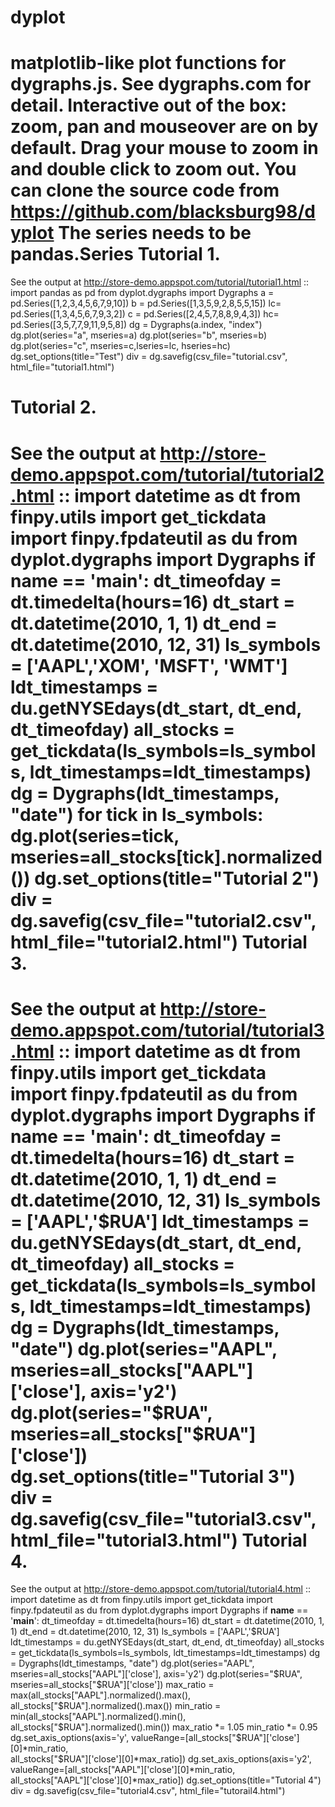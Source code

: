 dyplot
======
matplotlib-like plot functions for dygraphs.js. See dygraphs.com for detail.
Interactive out of the box: zoom, pan and mouseover are on by default.
Drag your mouse to zoom in and double click to zoom out.
You can clone the source code from 
https://github.com/blacksburg98/dyplot
The series needs to be pandas.Series
Tutorial 1. 
===========
See the output at http://store-demo.appspot.com/tutorial/tutorial1.html ::
    import pandas as pd
    from dyplot.dygraphs import Dygraphs
    a = pd.Series([1,2,3,4,5,6,7,9,10])
    b = pd.Series([1,3,5,9,2,8,5,5,15])
    lc= pd.Series([1,3,4,5,6,7,9,3,2])
    c = pd.Series([2,4,5,7,8,8,9,4,3])
    hc= pd.Series([3,5,7,7,9,11,9,5,8])
    dg = Dygraphs(a.index, "index")
    dg.plot(series="a", mseries=a)
    dg.plot(series="b", mseries=b)
    dg.plot(series="c", mseries=c,lseries=lc, hseries=hc)
    dg.set_options(title="Test")
    div = dg.savefig(csv_file="tutorial.csv", html_file="tutorial1.html")

Tutorial 2. 
===========
See the output at http://store-demo.appspot.com/tutorial/tutorial2.html :: 
    import datetime as dt
    from finpy.utils import get_tickdata
    import finpy.fpdateutil as du
    from dyplot.dygraphs import Dygraphs
    if __name__ == '__main__':
        dt_timeofday = dt.timedelta(hours=16)
        dt_start = dt.datetime(2010, 1, 1)
        dt_end = dt.datetime(2010, 12, 31)
        ls_symbols = ['AAPL','XOM', 'MSFT', 'WMT']
        ldt_timestamps = du.getNYSEdays(dt_start, dt_end, dt_timeofday)
        all_stocks = get_tickdata(ls_symbols=ls_symbols, ldt_timestamps=ldt_timestamps)
        dg = Dygraphs(ldt_timestamps, "date") 
        for tick in ls_symbols:
            dg.plot(series=tick, mseries=all_stocks[tick].normalized())
        dg.set_options(title="Tutorial 2")
        div = dg.savefig(csv_file="tutorial2.csv", html_file="tutorial2.html")
Tutorial 3. 
===========
See the output at http://store-demo.appspot.com/tutorial/tutorial3.html :: 
    import datetime as dt
    from finpy.utils import get_tickdata
    import finpy.fpdateutil as du
    from dyplot.dygraphs import Dygraphs
    if __name__ == '__main__':
        dt_timeofday = dt.timedelta(hours=16)
        dt_start = dt.datetime(2010, 1, 1)
        dt_end = dt.datetime(2010, 12, 31)
        ls_symbols = ['AAPL','$RUA']
        ldt_timestamps = du.getNYSEdays(dt_start, dt_end, dt_timeofday)
        all_stocks = get_tickdata(ls_symbols=ls_symbols, ldt_timestamps=ldt_timestamps)
        dg = Dygraphs(ldt_timestamps, "date") 
        dg.plot(series="AAPL", mseries=all_stocks["AAPL"]['close'], axis='y2')
        dg.plot(series="$RUA", mseries=all_stocks["$RUA"]['close'])
        dg.set_options(title="Tutorial 3")
        div = dg.savefig(csv_file="tutorial3.csv", html_file="tutorial3.html")
Tutorial 4. 
===========
See the output at http://store-demo.appspot.com/tutorial/tutorial4.html :: 
    import datetime as dt
    from finpy.utils import get_tickdata
    import finpy.fpdateutil as du
    from dyplot.dygraphs import Dygraphs
    if __name__ == '__main__':
        dt_timeofday = dt.timedelta(hours=16)
        dt_start = dt.datetime(2010, 1, 1)
        dt_end = dt.datetime(2010, 12, 31)
        ls_symbols = ['AAPL','$RUA']
        ldt_timestamps = du.getNYSEdays(dt_start, dt_end, dt_timeofday)
        all_stocks = get_tickdata(ls_symbols=ls_symbols, ldt_timestamps=ldt_timestamps)
        dg = Dygraphs(ldt_timestamps, "date") 
        dg.plot(series="AAPL", mseries=all_stocks["AAPL"]['close'], axis='y2')
        dg.plot(series="$RUA", mseries=all_stocks["$RUA"]['close'])
        max_ratio = max(all_stocks["AAPL"].normalized().max(), all_stocks["$RUA"].normalized().max())
        min_ratio = min(all_stocks["AAPL"].normalized().min(), all_stocks["$RUA"].normalized().min())
        max_ratio *= 1.05
        min_ratio *= 0.95
        dg.set_axis_options(axis='y', valueRange=[all_stocks["$RUA"]['close'][0]*min_ratio, \
            all_stocks["$RUA"]['close'][0]*max_ratio])
        dg.set_axis_options(axis='y2', valueRange=[all_stocks["AAPL"]['close'][0]*min_ratio, \
            all_stocks["AAPL"]['close'][0]*max_ratio])
        dg.set_options(title="Tutorial 4")
        div = dg.savefig(csv_file="tutorial4.csv", html_file="tutorail4.html")
